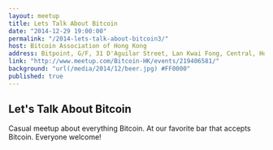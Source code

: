 ```yaml
---
layout: meetup
title: Lets Talk About Bitcoin
date: "2014-12-29 19:00:00"
permalink: "/2014-lets-talk-about-bitcoin3/"
host: Bitcoin Association of Hong Kong
address: Bitpoint, G/F, 31 D'Aguilar Street, Lan Kwai Fong, Central, Hong Kong
link: "http://www.meetup.com/Bitcoin-HK/events/219406581/"
background: "url(/media/2014/12/beer.jpg) #FF0000"
published: true
---
```


## Let's Talk About Bitcoin

Casual meetup about everything Bitcoin. At our favorite bar that accepts Bitcoin. Everyone welcome!

